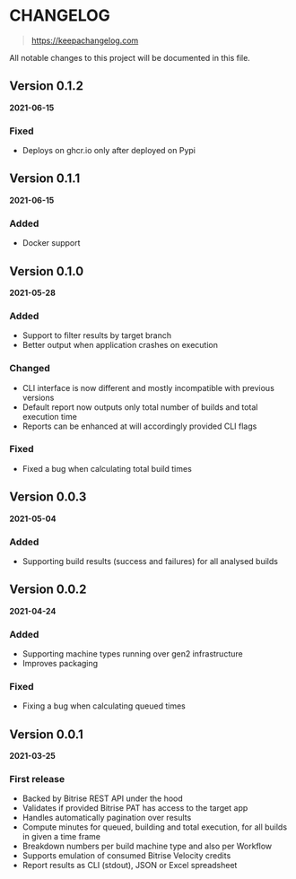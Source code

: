 # CHANGELOG
> https://keepachangelog.com

All notable changes to this project will be documented in this file.

## Version 0.1.2
**2021-06-15**

### Fixed
- Deploys on ghcr.io only after deployed on Pypi

## Version 0.1.1
**2021-06-15**

### Added
- Docker support

## Version 0.1.0
**2021-05-28**

### Added
- Support to filter results by target branch
- Better output when application crashes on execution

### Changed
- CLI interface is now different and mostly incompatible with previous versions
- Default report now outputs only total number of builds and total execution time
- Reports can be enhanced at will accordingly provided CLI flags

### Fixed
- Fixed a bug when calculating total build times

## Version 0.0.3
**2021-05-04**

### Added
- Supporting build results (success and failures) for all analysed builds

## Version 0.0.2
**2021-04-24**

### Added
- Supporting machine types running over gen2 infrastructure
- Improves packaging

### Fixed
- Fixing a bug when calculating queued times


## Version 0.0.1
**2021-03-25**

### First release

- Backed by Bitrise REST API under the hood
- Validates if provided Bitrise PAT has access to the target app
- Handles automatically pagination over results
- Compute minutes for queued, building and total execution, for all builds in given a time frame
- Breakdown numbers per build machine type and also per Workflow
- Supports emulation of consumed Bitrise Velocity credits
- Report results as CLI (stdout), JSON or Excel spreadsheet
